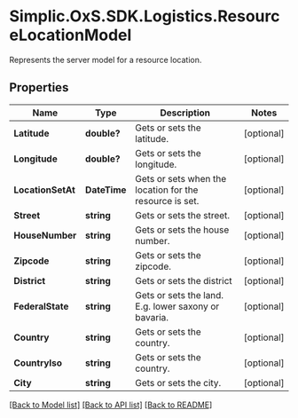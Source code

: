 # Simplic.OxS.SDK.Logistics.ResourceLocationModel
Represents the server model for a resource location.

## Properties

Name | Type | Description | Notes
------------ | ------------- | ------------- | -------------
**Latitude** | **double?** | Gets or sets the latitude. | [optional] 
**Longitude** | **double?** | Gets or sets the longitude. | [optional] 
**LocationSetAt** | **DateTime** | Gets or sets when the location for the resource is set. | [optional] 
**Street** | **string** | Gets or sets the street. | [optional] 
**HouseNumber** | **string** | Gets or sets the house number. | [optional] 
**Zipcode** | **string** | Gets or sets the zipcode. | [optional] 
**District** | **string** | Gets or sets the district | [optional] 
**FederalState** | **string** | Gets or sets the land. E.g. lower saxony or bavaria. | [optional] 
**Country** | **string** | Gets or sets the country. | [optional] 
**CountryIso** | **string** | Gets or sets the country. | [optional] 
**City** | **string** | Gets or sets the city. | [optional] 

[[Back to Model list]](../README.md#documentation-for-models) [[Back to API list]](../README.md#documentation-for-api-endpoints) [[Back to README]](../README.md)

